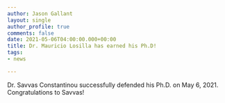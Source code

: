 ```yaml
---
author: Jason Gallant
layout: single
author_profile: true
comments: false
date: 2021-05-06T04:00:00.000+00:00
title: Dr. Mauricio Losilla has earned his Ph.D!
tags:
- news

---
```

Dr. Savvas Constantinou successfully defended his Ph.D. on May 6, 2021.  Congratulations to Savvas!